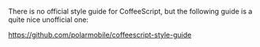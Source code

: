 There is no official style guide for CoffeeScript, but the following guide is a quite nice unofficial one:

https://github.com/polarmobile/coffeescript-style-guide


